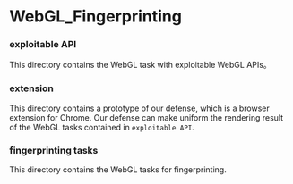 # WebGL_Fingerprinting

### exploitable API
This directory contains the WebGL task with exploitable WebGL APIs。

### extension
This directory contains a prototype of our defense, which is a browser extension for Chrome. Our defense can make uniform the rendering result of the WebGL tasks contained in `exploitable API`.

### fingerprinting tasks
This directory contains the WebGL tasks for fingerprinting. 

